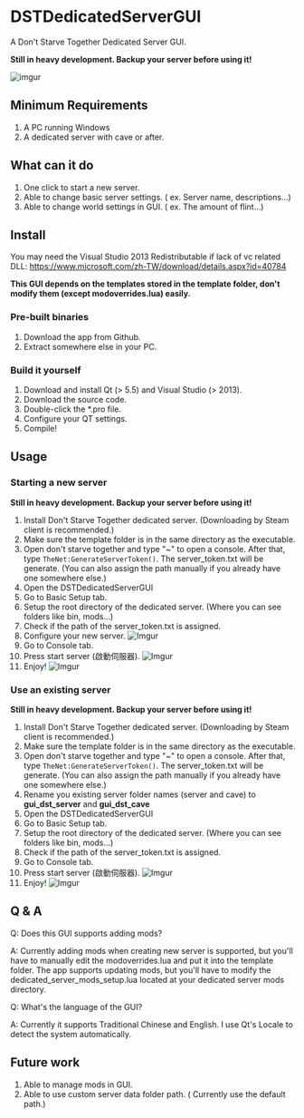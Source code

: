 # DSTDedicatedServerGUI
A Don't Starve Together Dedicated Server GUI.

**Still in heavy development. Backup your server before using it!**

![imgur](http://i.imgur.com/QkBdMd3.png)

## Minimum Requirements

1. A PC running Windows
2. A dedicated server with cave or after.

## What can it do

1. One click to start a new server.
2. Able to change basic server settings. ( ex. Server name, descriptions...)
3. Able to change world settings in GUI. ( ex. The amount of flint...)

## Install

You may need the Visual Studio 2013 Redistributable if lack of vc related DLL: https://www.microsoft.com/zh-TW/download/details.aspx?id=40784

**This GUI depends on the templates stored in the template folder, don't modify them (except modoverrides.lua) easily.**

### Pre-built binaries

1. Download the app from Github.
2. Extract somewhere else in your PC.

### Build it yourself

1. Download and install Qt (> 5.5) and Visual Studio (> 2013).
2. Download the source code.
3. Double-click the *.pro file.
4. Configure your QT settings.
5. Compile!

## Usage

### Starting a new server

**Still in heavy development. Backup your server before using it!**

1. Install Don't Starve Together dedicated server. (Downloading by Steam client is recommended.)
2. Make sure the template folder is in the same directory as the executable.
3. Open don't starve together and type "~" to open a console. After that, type ``TheNet:GenerateServerToken()``. The server_token.txt will be generate. (You can also assign the path manually if you already have one somewhere else.)
4. Open the DSTDedicatedServerGUI
5. Go to Basic Setup tab.
6. Setup the root directory of the dedicated server. (Where you can see folders like bin, mods...)
7. Check if the path of the server_token.txt is assigned.
8. Configure your new server.
  ![Imgur](http://i.imgur.com/KQ8ek5s.png)
9. Go to Console tab.
10. Press start server (啟動伺服器).
  ![Imgur](http://i.imgur.com/oXH7T2y.png)
11. Enjoy!
  ![Imgur](http://i.imgur.com/CASjY5R.png)

### Use an existing server

**Still in heavy development. Backup your server before using it!**

1. Install Don't Starve Together dedicated server. (Downloading by Steam client is recommended.)
2. Make sure the template folder is in the same directory as the executable.
3. Open don't starve together and type "~" to open a console. After that, type ``TheNet:GenerateServerToken()``. The server_token.txt will be generate. (You can also assign the path manually if you already have one somewhere else.)
4. Rename you existing server folder names (server and cave) to **gui_dst_server** and **gui_dst_cave**
5. Open the DSTDedicatedServerGUI
6. Go to Basic Setup tab.
7. Setup the root directory of the dedicated server. (Where you can see folders like bin, mods...)
8. Check if the path of the server_token.txt is assigned.
9. Go to Console tab.
10. Press start server (啟動伺服器).
  ![Imgur](http://i.imgur.com/oXH7T2y.png)
11. Enjoy!
  ![Imgur](http://i.imgur.com/CASjY5R.png)


## Q & A

Q: Does this GUI supports adding mods?

A: Currently adding mods when creating new server is supported, but you'll have to manually edit the modoverrides.lua and put it into the template folder. The app supports updating mods, but you'll have to modify the dedicated_server_mods_setup.lua located at your dedicated server mods directory.

Q: What's the language of the GUI?

A: Currently it supports Traditional Chinese and English. I use Qt's Locale to detect the system automatically.

## Future work

1. Able to manage mods in GUI.
2. Able to use custom server data folder path. ( Currently use the default path.)
